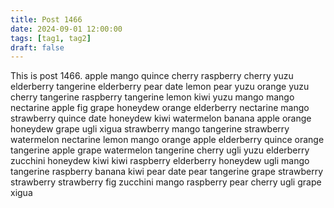 ```yaml
---
title: Post 1466
date: 2024-09-01 12:00:00
tags: [tag1, tag2]
draft: false
---
```

This is post 1466.
apple
mango
quince
cherry
raspberry
cherry
yuzu
elderberry
tangerine
elderberry
pear
date
lemon
pear
yuzu
orange
yuzu
cherry
tangerine
raspberry
tangerine
lemon
kiwi
yuzu
mango
mango
nectarine
apple
fig
grape
honeydew
orange
elderberry
nectarine
mango
strawberry
quince
date
honeydew
kiwi
watermelon
banana
apple
orange
honeydew
grape
ugli
xigua
strawberry
mango
tangerine
strawberry
watermelon
nectarine
lemon
mango
orange
apple
elderberry
quince
orange
tangerine
apple
grape
watermelon
tangerine
cherry
ugli
yuzu
elderberry
zucchini
honeydew
kiwi
kiwi
raspberry
elderberry
honeydew
ugli
mango
tangerine
raspberry
banana
kiwi
pear
date
pear
tangerine
grape
strawberry
strawberry
strawberry
fig
zucchini
mango
raspberry
pear
cherry
ugli
grape
xigua
